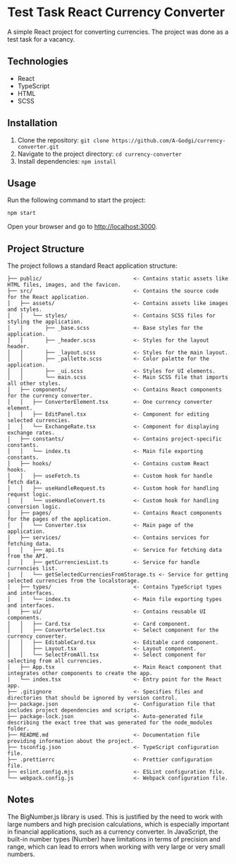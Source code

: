# Test Task React Currency Converter

A simple React project for converting currencies.
The project was done as a test task for a vacancy.

## Technologies

- React
- TypeScript
- HTML
- SCSS

## Installation

1. Clone the repository: `git clone https://github.com/A-Godgi/currency-converter.git`
2. Navigate to the project directory: `cd currency-converter`
3. Install dependencies: `npm install`

## Usage

Run the following command to start the project:

```bash
npm start
```

Open your browser and go to [http://localhost:3000](http://localhost:3000).

## Project Structure

The project follows a standard React application structure:

```
├── public/                             <- Contains static assets like HTML files, images, and the favicon.
├── src/                                <- Contains the source code for the React application.
│   ├── assets/                         <- Contains assets like images and styles.
│   │   └── styles/                     <- Contains SCSS files for styling the application.
│   │       ├── _base.scss              <- Base styles for the application.
│   │       ├── _header.scss            <- Styles for the layout header.
│   │       ├── _layout.scss            <- Styles for the main layout.
│   │       ├── _pallette.scss          <- Color palette for the application.
│   │       ├── _ui.scss                <- Styles for UI elements.
│   │       └── main.scss               <- Main SCSS file that imports all other styles.
│   ├── components/                     <- Contains React components for the currency converter.
│   │   ├── ConverterElement.tsx        <- One currency converter element.
│   │   ├── EditPanel.tsx               <- Component for editing selected currencies.
│   │   └── ExchangeRate.tsx            <- Component for displaying exchange rates.
│   ├── constants/                      <- Contains project-specific constants.
│   │   └── index.ts                    <- Main file exporting constants.
│   ├── hooks/                          <- Contains custom React hooks.
│   │   ├── useFetch.ts                 <- Custom hook for handle fetch data.
│   │   ├── useHandleRequest.ts         <- Custom hook for handling request logic.
│   │   └── useHandleConvert.ts         <- Custom hook for handling conversion logic.
│   ├── pages/                          <- Contains React components for the pages of the application.
│   │   └── Converter.tsx               <- Main page of the application.
│   ├── services/                       <- Contains services for fetching data.
│   │   ├── api.ts                      <- Service for fetching data from the API.
│   │   ├── getCurrenciesList.ts        <- Service for handle currencies list.
│   │   └── getSelectedCurrenciesFromStorage.ts <- Service for getting selected currencies from the localstorage.
│   ├── types/                          <- Contains TypeScript types and interfaces.
│   │   └── index.ts                    <- Main file exporting types and interfaces.
│   ├── ui/                             <- Contains reusable UI components.
│   │   ├── Card.tsx                    <- Card component.
│   │   ├── ConverterSelect.tsx         <- Select component for the currency converter.
│   │   ├── EditableCard.tsx            <- Editable card component.
│   │   ├── Layout.tsx                  <- Layout component.
│   │   └── SelectFromAll.tsx           <- Select component for selecting from all currencies.
│   ├── App.tsx                         <- Main React component that integrates other components to create the app.
│   └── index.tsx                       <- Entry point for the React app.
├── .gitignore                          <- Specifies files and directories that should be ignored by version control.
├── package.json                        <- Configuration file that includes project dependencies and scripts.
├── package-lock.json                   <- Auto-generated file describing the exact tree that was generated for the node_modules folder.
├── README.md                           <- Documentation file providing information about the project.
├── tsconfig.json                       <- TypeScript configuration file.
├── .prettierrc                         <- Prettier configuration file.
├── eslint.config.mjs                   <- ESLint configuration file.
└── webpack.config.js                   <- Webpack configuration file.
```

## Notes

The BigNumber.js library is used. This is justified by the need to work with large numbers and high precision calculations, which is especially important in financial applications, such as a currency converter. In JavaScript, the built-in number types (Number) have limitations in terms of precision and range, which can lead to errors when working with very large or very small numbers.
